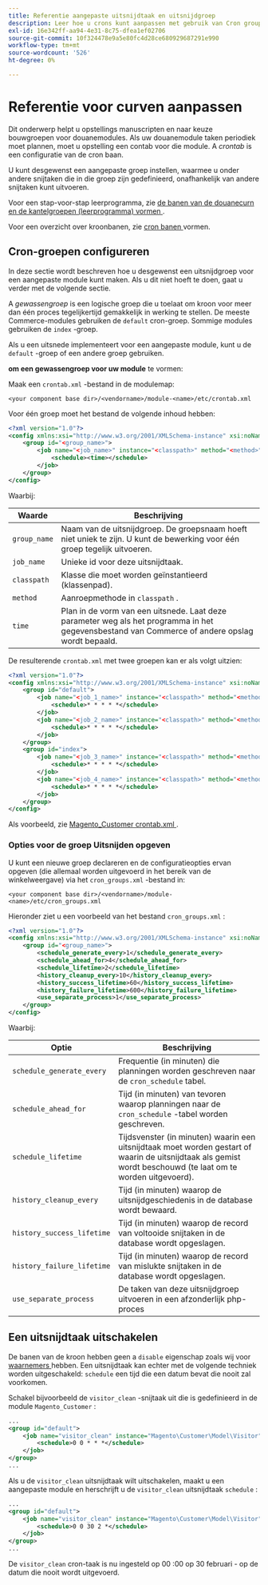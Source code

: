 ```yaml
---
title: Referentie aangepaste uitsnijdtaak en uitsnijdgroep
description: Leer hoe u crons kunt aanpassen met gebruik van Cron groups en crontabs in Adobe Commerce. Ontdek de opstelling van de douanemodule en de geplande taakconfiguratie.
exl-id: 16e342ff-aa94-4e31-8c75-dfea1ef02706
source-git-commit: 10f324478e9a5e80fc4d28ce680929687291e990
workflow-type: tm+mt
source-wordcount: '526'
ht-degree: 0%

---
```


# Referentie voor curven aanpassen

Dit onderwerp helpt u opstellings manuscripten en naar keuze bouwgroepen voor douanemodules. Als uw douanemodule taken periodiek moet plannen, moet u opstelling een contab voor die module. A _crontab_ is een configuratie van de cron baan.

U kunt desgewenst een aangepaste groep instellen, waarmee u onder andere snijtaken die in die groep zijn gedefinieerd, onafhankelijk van andere snijtaken kunt uitvoeren.

Voor een stap-voor-stap leerprogramma, zie [ de banen van de douanecurn en de kantelgroepen (leerprogramma) vormen ](custom-cron-tutorial.md).

Voor een overzicht over kroonbanen, zie [ cron banen ](../cli/configure-cron-jobs.md) vormen.

## Cron-groepen configureren

In deze sectie wordt beschreven hoe u desgewenst een uitsnijdgroep voor een aangepaste module kunt maken. Als u dit niet hoeft te doen, gaat u verder met de volgende sectie.

A _gewassengroep_ is een logische groep die u toelaat om kroon voor meer dan één proces tegelijkertijd gemakkelijk in werking te stellen. De meeste Commerce-modules gebruiken de `default` cron-groep. Sommige modules gebruiken de `index` -groep.

Als u een uitsnede implementeert voor een aangepaste module, kunt u de `default` -groep of een andere groep gebruiken.

**om een gewassengroep voor uw module** te vormen:

Maak een `crontab.xml` -bestand in de modulemap:

```text
<your component base dir>/<vendorname>/module-<name>/etc/crontab.xml
```

Voor één groep moet het bestand de volgende inhoud hebben:

```xml
<?xml version="1.0"?>
<config xmlns:xsi="http://www.w3.org/2001/XMLSchema-instance" xsi:noNamespaceSchemaLocation="urn:magento:module:Magento_Cron:etc/crontab.xsd">
    <group id="<group_name>">
        <job name="<job_name>" instance="<classpath>" method="<method>">
            <schedule><time></schedule>
        </job>
    </group>
</config>
```

Waarbij:

| Waarde | Beschrijving |
|---|---|
| `group_name` | Naam van de uitsnijdgroep. De groepsnaam hoeft niet uniek te zijn. U kunt de bewerking voor één groep tegelijk uitvoeren. |
| `job_name` | Unieke id voor deze uitsnijdtaak. |
| `classpath` | Klasse die moet worden geïnstantieerd (klassenpad). |
| `method` | Aanroepmethode in `classpath` . |
| `time` | Plan in de vorm van een uitsnede. Laat deze parameter weg als het programma in het gegevensbestand van Commerce of andere opslag wordt bepaald. |

De resulterende `crontab.xml` met twee groepen kan er als volgt uitzien:

```xml
<?xml version="1.0"?>
<config xmlns:xsi="http://www.w3.org/2001/XMLSchema-instance" xsi:noNamespaceSchemaLocation="urn:magento:module:Magento_Cron:etc/crontab.xsd">
    <group id="default">
        <job name="<job_1_name>" instance="<classpath>" method="<method_name>">
            <schedule>* * * * *</schedule>
        </job>
        <job name="<job_2_name>" instance="<classpath>" method="<method_name>">
            <schedule>* * * * *</schedule>
        </job>
    </group>
    <group id="index">
        <job name="<job_3_name>" instance="<classpath>" method="<method_name>">
            <schedule>* * * * *</schedule>
        </job>
        <job name="<job_4_name>" instance="<classpath>" method="<method_name>">
            <schedule>* * * * *</schedule>
        </job>
    </group>
</config>
```

Als voorbeeld, zie [ Magento_Customer crontab.xml ](https://github.com/magento/magento2/blob/2.4/app/code/Magento/Customer/etc/crontab.xml).

### Opties voor de groep Uitsnijden opgeven

U kunt een nieuwe groep declareren en de configuratieopties ervan opgeven (die allemaal worden uitgevoerd in het bereik van de winkelweergave) via het `cron_groups.xml` -bestand in:

```text
<your component base dir>/<vendorname>/module-<name>/etc/cron_groups.xml
```

Hieronder ziet u een voorbeeld van het bestand `cron_groups.xml` :

```xml
<?xml version="1.0"?>
<config xmlns:xsi="http://www.w3.org/2001/XMLSchema-instance" xsi:noNamespaceSchemaLocation="urn:magento:module:Magento_Cron:etc/cron_groups.xsd">
    <group id="<group_name>">
        <schedule_generate_every>1</schedule_generate_every>
        <schedule_ahead_for>4</schedule_ahead_for>
        <schedule_lifetime>2</schedule_lifetime>
        <history_cleanup_every>10</history_cleanup_every>
        <history_success_lifetime>60</history_success_lifetime>
        <history_failure_lifetime>600</history_failure_lifetime>
        <use_separate_process>1</use_separate_process>
    </group>
</config>
```

Waarbij:

| Optie | Beschrijving |
| -------------------------- | ------------------------------------------------------------------------------------------------------ |
| `schedule_generate_every` | Frequentie (in minuten) die planningen worden geschreven naar de `cron_schedule` tabel. |
| `schedule_ahead_for` | Tijd (in minuten) van tevoren waarop planningen naar de `cron_schedule` -tabel worden geschreven. |
| `schedule_lifetime` | Tijdsvenster (in minuten) waarin een uitsnijdtaak moet worden gestart of waarin de uitsnijdtaak als gemist wordt beschouwd (te laat om te worden uitgevoerd). |
| `history_cleanup_every` | Tijd (in minuten) waarop de uitsnijdgeschiedenis in de database wordt bewaard. |
| `history_success_lifetime` | Tijd (in minuten) waarop de record van voltooide snijtaken in de database wordt opgeslagen. |
| `history_failure_lifetime` | Tijd (in minuten) waarop de record van mislukte snijtaken in de database wordt opgeslagen. |
| `use_separate_process` | De taken van deze uitsnijdgroep uitvoeren in een afzonderlijk php-proces |

## Een uitsnijdtaak uitschakelen

De banen van de kroon hebben geen a `disable` eigenschap zoals wij voor [ waarnemers ](https://developer.adobe.com/commerce/php/development/components/events-and-observers/#observers) hebben. Een uitsnijdtaak kan echter met de volgende techniek worden uitgeschakeld: `schedule` een tijd die een datum bevat die nooit zal voorkomen.

Schakel bijvoorbeeld de `visitor_clean` -snijtaak uit die is gedefinieerd in de module `Magento_Customer` :

```xml
...
<group id="default">
    <job name="visitor_clean" instance="Magento\Customer\Model\Visitor" method="clean">
        <schedule>0 0 * * *</schedule>
    </job>
</group>
...
```

Als u de `visitor_clean` uitsnijdtaak wilt uitschakelen, maakt u een aangepaste module en herschrijft u de `visitor_clean` uitsnijdtaak `schedule` :

```xml
...
<group id="default">
    <job name="visitor_clean" instance="Magento\Customer\Model\Visitor" method="clean">
        <schedule>0 0 30 2 *</schedule>
    </job>
</group>
...
```

De `visitor_clean` cron-taak is nu ingesteld op 00 :00 op 30 februari - op de datum die nooit wordt uitgevoerd.

